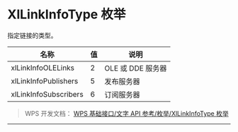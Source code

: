 # XlLinkInfoType 枚举

指定链接的类型。

| 名称                  | 值  | 说明              |
|-----------------------|-----|-------------------|
| xlLinkInfoOLELinks    | 2   | OLE 或 DDE 服务器 |
| xlLinkInfoPublishers  | 5   | 发布服务器        |
| xlLinkInfoSubscribers | 6   | 订阅服务器        |

> WPS 开发文档： [WPS 基础接口/文字 API 参考/枚举/XlLinkInfoType 枚举](https://qn.cache.wpscdn.cn/encs/doc/office_v19/topics/WPS%20%E5%9F%BA%E7%A1%80%E6%8E%A5%E5%8F%A3/%E6%96%87%E5%AD%97%20API%20%E5%8F%82%E8%80%83/%E6%9E%9A%E4%B8%BE/XlLinkInfoType%20%E6%9E%9A%E4%B8%BE.html)

------------------------------------------------------------------------

